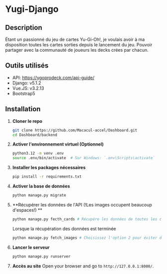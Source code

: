 # Yugi-Django

## Description
Étant un passionné du jeu de cartes Yu-Gi-Oh!, je voulais avoir à ma disposition toutes les cartes sorties depuis le lancement du jeu.
Pouvoir partager avec la communauté de joueurs les decks crées par chacun.

## Outils utilisés
-   API: https://ygoprodeck.com/api-guide/
-   Django: v5.1.2
-   Vue.JS: v3.2.13
-   Bootstrap5

## Installation
1. **Cloner le repo**
    ```bash
    git clone https://github.com/Macacul-accel/Dashboard.git
    cd Dashboard/backend
    ```

2. **Activer l'environnement virtuel (Optionnel)**
    ```bash
    python3.12 -m venv .env
    source .env/bin/activate  # Sur Windows: `.env\Scripts\activate`
    ```

3. **Installer les packages nécessaires**
    ```bash
    pip install -r requirements.txt
    ```

4. **Activer la base de données**
    ```bash
    python manage.py migrate
    ```

5. **Récupérer les données de l'API (!Les images occupent beaucoup d'espaces!) **
    ```bash
    python manage.py fecth_cards # Récupére les données de toutes les cartes qui ne sont pas dans la bdd
    ```
    Lorsque la récupération des données est terminée
    ```bash
    python manage.py fetch_images # Choisissez l'option 2 pour éviter d'occuper trop d'espace
    ```

6. **Lancer le serveur**
   ```bash
   python manage.py runserver
   ```

7. **Accès au site**
   Open your browser and go to `http://127.0.0.1:8000/`.